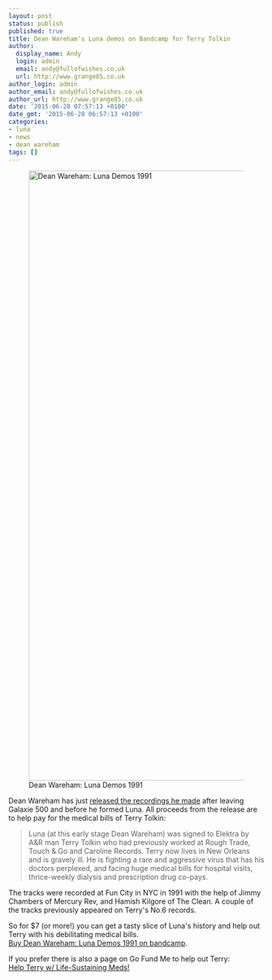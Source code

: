 ```yaml
---
layout: post
status: publish
published: true
title: Dean Wareham's Luna demos on Bandcamp for Terry Tolkin
author:
  display_name: Andy
  login: admin
  email: andy@fullofwishes.co.uk
  url: http://www.grange85.co.uk
author_login: admin
author_email: andy@fullofwishes.co.uk
author_url: http://www.grange85.co.uk
date: '2015-06-28 07:57:13 +0100'
date_gmt: '2015-06-28 06:57:13 +0100'
categories:
- luna
- news
- dean wareham
tags: []
---
```

<p><figure class="caption aligncenter"><img src="https://f1.bcbits.com/img/a2686458761_10.jpg" width="1200" height="1200" alt="Dean Wareham: Luna Demos 1991" class /><figcaption class="caption-text"> Dean Wareham: Luna Demos 1991</figcaption></figure>
Dean Wareham has just <a href="https://luna.bandcamp.com/album/luna-demos-1991">released the recordings he made</a> after leaving Galaxie 500 and before he formed Luna. All proceeds from the release are to help pay for the medical bills of Terry Tolkin:</p>
<blockquote><p>
Luna (at this early stage Dean Wareham) was signed to Elektra by A&R man Terry Tolkin who had previously worked at Rough Trade, Touch & Go and Caroline Records. Terry now lives in New Orleans and is gravely ill. He is fighting a rare and aggressive virus that has his doctors perplexed, and facing huge medical bills for hospital visits, thrice-weekly dialysis and prescription drug co-pays.</p></blockquote>
<p>The tracks were recorded at Fun City in NYC in 1991 with the help of Jimmy Chambers of Mercury Rev, and Hamish Kilgore of The Clean. A couple of the tracks previously appeared on Terry's No.6 records.</p>
<p>So for $7 (or more!) you can get a tasty slice of Luna's history and help out Terry with his debilitating medical bills.<br />
<a href="https://luna.bandcamp.com/album/luna-demos-1991">Buy Dean Wareham: Luna Demos 1991 on bandcamp</a>.</p>
<p>If you prefer there is also a page on Go Fund Me to help out Terry:<br />
<a href="http://www.gofundme.com/xw8zazw">Help Terry w/ Life-Sustaining Meds!</a> </p>
